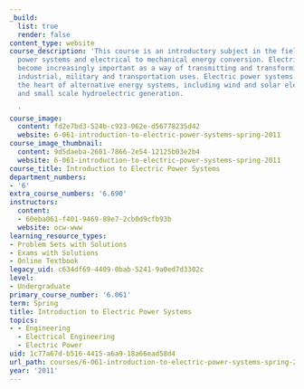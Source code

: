 ```yaml
---
_build:
  list: true
  render: false
content_type: website
course_description: 'This course is an introductory subject in the field of electric
  power systems and electrical to mechanical energy conversion. Electric power has
  become increasingly important as a way of transmitting and transforming energy in
  industrial, military and transportation uses. Electric power systems are also at
  the heart of alternative energy systems, including wind and solar electric, geothermal
  and small scale hydroelectric generation.

  '
course_image:
  content: fd2e7bd3-524b-c923-062e-d56778235d42
  website: 6-061-introduction-to-electric-power-systems-spring-2011
course_image_thumbnail:
  content: 9d5daeba-2601-7866-2e54-12125b03e2b4
  website: 6-061-introduction-to-electric-power-systems-spring-2011
course_title: Introduction to Electric Power Systems
department_numbers:
- '6'
extra_course_numbers: '6.690'
instructors:
  content:
  - 60eba061-f401-9469-89e7-2cb0d9cfb93b
  website: ocw-www
learning_resource_types:
- Problem Sets with Solutions
- Exams with Solutions
- Online Textbook
legacy_uid: c634df69-4409-0bab-5241-9a0ed7d3302c
level:
- Undergraduate
primary_course_number: '6.061'
term: Spring
title: Introduction to Electric Power Systems
topics:
- - Engineering
  - Electrical Engineering
  - Electric Power
uid: 1c77a67d-b516-4415-a6a9-18a66ead58d4
url_path: courses/6-061-introduction-to-electric-power-systems-spring-2011
year: '2011'
---
```

